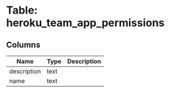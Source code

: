 
# Table: heroku_team_app_permissions

## Columns
| Name        | Type           | Description  |
| ------------- | ------------- | -----  |
|description|text||
|name|text||
